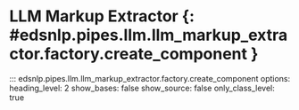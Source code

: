 # LLM Markup Extractor {: #edsnlp.pipes.llm.llm_markup_extractor.factory.create_component }

::: edsnlp.pipes.llm.llm_markup_extractor.factory.create_component
    options:
        heading_level: 2
        show_bases: false
        show_source: false
        only_class_level: true
